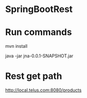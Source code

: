 # SpringBootRest
# Run commands 
mvn install

java -jar jna-0.0.1-SNAPSHOT.jar
# Rest get path
http://local.telus.com:8080/products
